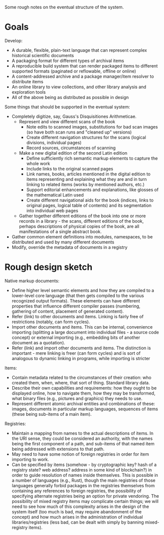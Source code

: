 Some rough notes on the eventual structure of the system.

# Goals

Develop:

- A durable, flexible, plain-text language that can represent complex historical
  scientific documents
- A packaging format for different types of archival items
- A reproducible build system that can render packaged items to different
  supported formats (paginated or reflowable, offline or online)
- A content-addressed archive and a package manager/item resolver to distribute
  items
- An online library to view collections, and other library analysis and
  exploration tools
- All of the above being as distributed as possible in design

Some things that should be supported in the eventual system:

- Completely digitize, say, Gauss's Disquisitiones Arithmeticae.
  - Represent and view different scans of the book
    - Note edits to scanned images, substitutions for bad scan images (so have
      both scan runs and "cleaned up" versions)
    - Create different navigation structures for the scans (logical divisions,
      individual pages)
    - Record sources, circumstances of scanning
  - Make a new digital edition of the second Latin edition
    - Define sufficiently rich semantic markup elements to capture the whole
      work
    - Include links to the original scanned pages
    - Link names, books, articles mentioned in the digital edition to items
      representing and explaining what they are and in turn linking to related
      items (works by mentioned authors, etc.)
    - Support editorial enhancements and explanations, like glosses of the
      mathematical Latin used
    - Create different navigational aids for the book (indices, links to
      original pages, logical table of contents) and its segmentation into
      individual web pages
  - Gather together different editions of the book into one or more records in a
    library - the scans, different editions of the book, perhaps descriptions of
    physical copies of the book, are all manifestations of a single abstract
    book.
- Gather common element definitions into modules, namespaces, to be distributed
  and used by many different documents
- Modify, override the metadata of documents in a registry

# Rough design sketch

Native markup documents:

- Define higher level semantic elements and how they are compiled to a
  lower-level core language (that then gets compiled to the various recognized
  output formats). These elements can have different properties that influence
  different compiler passes (numbering, gathering of content, placement of
  generated content).
- Refer (link) to other documents and items. Linking is fairly free of
  restrictions (notably, can form cycles).
- Import other documents and items. This can be internal, convenience importing
  (splitting a large document into individual files - a source code concept) or
  external importing (e.g., embedding bits of another document as a quotation).
- Refer (link) and import other documents and items. The distinction is
  important - mere linking is freer (can form cycles) and is sort of analogous
  to dynamic linking in programs, while importing is stricter 

Items:

- Contain metadata related to the circumstances of their creation: who created
  them, when, where, that sort of thing. Standard library data.
- Describe their own capabilities and requirements: how they ought to be
  displayed online, how to navigate them, how they may be transformed, what
  binary files (e.g., pictures and graphics) they needs to use.
- Represent different atomic archival entities and combinations of these:
  images, documents in particular markup languages, sequences of items (these
  being sub-items of a main item).

Registries:

- Maintain a mapping from names to the actual descriptions of items. In the URI
  sense, they could be considered an authority, with the names being the first
  component of a path, and sub-items of that named item being addressed with
  extensions to that path.
- May need to have some notion of foreign registries in order for item importing
  to work.
- Can be specified by items (somehow - by cryptographic key? hash of a registry
  state? web address? address in some kind of blockchain?) in order to guide
  resolution of names inside themselves. This is possible in a number of
  languages (e.g., Rust), though the main registries of those languages
  generally forbid packages in the registries themselves from containing any
  references to foreign registries, the possibility of specifying alternate
  registries being an option for private vendoring. The possibility of mixed
  registry items may complicate certain things; we will need to see how much of
  this complexity arises in the design of the system itself (too much is bad,
  may require abandonment of the concept) and how much arises in the
  administration of individual libraries/registries (less bad, can be dealt with
  simply by banning mixed-registry items).

